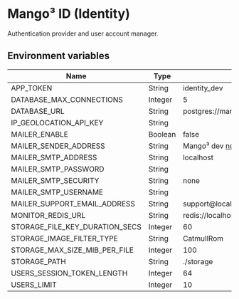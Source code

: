 # Mango³ ID (Identity)

Authentication provider and user account manager.

## Environment variables

| Name                           | Type    | Default                                              |
| ------------------------------ | ------- | ---------------------------------------------------- |
| APP_TOKEN                      | String  | identity_dev                                         |
| DATABASE_MAX_CONNECTIONS       | Integer | 5                                                    |
| DATABASE_URL                   | String  | postgres://mango3:mango3@127.0.0.1:5432/identity_dev |
| IP_GEOLOCATION_API_KEY         | String  |                                                      |
| MAILER_ENABLE                  | Boolean | false                                                |
| MAILER_SENDER_ADDRESS          | String  | Mango³ dev <no-reply@localhost>                      |
| MAILER_SMTP_ADDRESS            | String  | localhost                                            |
| MAILER_SMTP_PASSWORD           | String  |                                                      |
| MAILER_SMTP_SECURITY           | String  | none                                                 |
| MAILER_SMTP_USERNAME           | String  |                                                      |
| MAILER_SUPPORT_EMAIL_ADDRESS   | String  | support@localhost                                    |
| MONITOR_REDIS_URL              | String  | redis://localhost:6379/0                             |
| STORAGE_FILE_KEY_DURATION_SECS | Integer | 60                                                   |
| STORAGE_IMAGE_FILTER_TYPE      | String  | CatmullRom                                           |
| STORAGE_MAX_SIZE_MIB_PER_FILE  | Integer | 100                                                  |
| STORAGE_PATH                   | String  | ./storage                                            |
| USERS_SESSION_TOKEN_LENGTH     | Integer | 64                                                   |
| USERS_LIMIT                    | Integer | 10                                                   |
